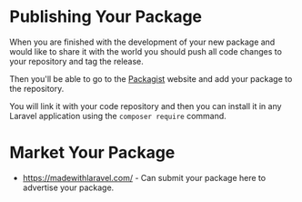 # Publishing Your Package

When you are finished with the development of your new package and would like to share it with the world
you should push all code changes to your repository and tag the release.

Then you'll be able to go to the [Packagist](https://packagist.org/) website and add your package to the
repository.

You will link it with your code repository and then you can install it in any Laravel application using
the `composer require` command.

# Market Your Package

- https://madewithlaravel.com/ - Can submit your package here to advertise your package.
